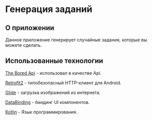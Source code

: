 # Генерация заданий 

## О приложении

Данное приложение генерирует случайные задания, которые вы можете сделать.

## Использованные технологии 

[The Bored Api](https://www.boredapi.com) - использовал в качестве Api.

[Retrofit2](https://square.github.io/retrofit/) - типобезопасный HTTP-клиент для Android.

[Glide](https://bumptech.github.io/glide/doc/generatedapi.html) - загрузка изображений из интернета.

[DataBinding](https://developer.android.com/topic/libraries/data-binding) - биндинг UI компонентов.

[Kotlin](https://kotlinlang.org) - Язык программирования.


